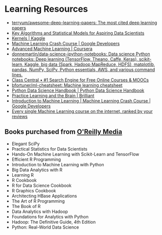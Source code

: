 # Learning Resources

* [terryum/awesome-deep-learning-papers: The most cited deep learning papers](https://github.com/terryum/awesome-deep-learning-papers)
* [Key Algorithms and Statistical Models for Aspiring Data Scientists](https://www.kdnuggets.com/2018/04/key-algorithms-statistical-models-aspiring-data-scientists.html)
* [Kernels \| Kaggle](https://www.kaggle.com/kernels?sortBy=votes&group=everyone&pageSize=20)
* [Machine Learning Crash Course  \|  Google Developers](https://developers.google.com/machine-learning/crash-course/?authuser=0)
* [Advanced Machine Learning \| Coursera](https://www.coursera.org/specializations/aml)
* [donnemartin/data-science-ipython-notebooks: Data science Python notebooks: Deep learning \(TensorFlow, Theano, Caffe, Keras\), scikit-learn, Kaggle, big data \(Spark, Hadoop MapReduce, HDFS\), matplotlib, pandas, NumPy, SciPy, Python essentials, AWS, and various command lines.](https://github.com/donnemartin/data-science-ipython-notebooks)
* [Class Central • \#1 Search Engine for Free Online Courses & MOOCs](https://www.class-central.com/)
* [bfortuner/ml-cheatsheet: Machine learning cheatsheet](https://github.com/bfortuner/ml-cheatsheet)
* [Python Data Science Handbook \| Python Data Science Handbook](https://jakevdp.github.io/PythonDataScienceHandbook/)
* [Practice Learning and the Brain \| Brilliant](https://brilliant.org/courses/artificial-neural-networks/learning-and-the-brain/)
* [Introduction to Machine Learning \| Machine Learning Crash Course \| Google Developers](https://developers.google.com/machine-learning/crash-course/ml-intro)
* [Every single Machine Learning course on the internet, ranked by your reviews](https://medium.freecodecamp.org/every-single-machine-learning-course-on-the-internet-ranked-by-your-reviews-3c4a7b8026c0)



## Books purchased from [O'Reilly Media](https://members.oreilly.com/account/emedia/index) 

* Elegant SciPy
* Practical Statistics for Data Scientists
* Hands-On Machine Learning with Scikit-Learn and TensorFlow
* Efficient R Programming
* Introduction to Machine Learning with Python
* Big Data Analytics with R
* Learning R
* R Cookbook
* R for Data Science Cookbook
* R Graphics Cookbook
* Architecting HBase Applications
* The Art of R Programming
* The Book of R
* Data Analytics with Hadoop
* Foundations for Analytics with Python
* Hadoop: The Definitive Guide, 4th Edition
* Python: Real-World Data Science



